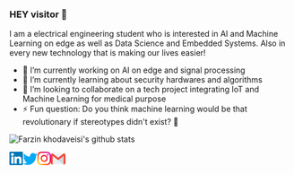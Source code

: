### HEY visitor :wave:

I am a electrical engineering student who is interested in AI and Machine Learning on edge as well as Data Science and Embedded Systems. Also in every new technology that is making our lives easier!
- 🔭 I’m currently working on AI on edge and signal processing
- 🌱 I’m currently learning about security hardwares and algorithms
- 👯 I’m looking to collaborate on a tech project integrating IoT and Machine Learning for medical purpose
- ⚡ Fun question: Do you think machine learning would be that revolutionary if stereotypes didn't exist? :thinking:

![Farzin khodaveisi's github stats](https://github-readme-stats.vercel.app/api?username=Farzinkh&show_icons=true&title_color=fff&icon_color=FFD700&text_color=ECECEC&bg_color=8A2BE2)

  <a href="https://in.linkedin.com/in/farzin-khodaveisi-84288a18a">
    <img align="left" alt="Hargun | Linkedin" width="24px" src="https://github.com/hargun79/hargun79/blob/master/Assets/Linkedin.svg" />
  </a>
  <a href="https://twitter.com/Farzin03838504">
    <img align="left" alt="Hargun | Twitter" width="26px" src="https://github.com/hargun79/hargun79/blob/master/Assets/Twitter.svg" />
  </a>
  <a href="https://www.instagram.com/farzin_khodaveisi">
    <img align="left" alt="Hargun | Instagram" width="24px" src="https://github.com/hargun79/hargun79/blob/master/Assets/Instagram.svg" />
  </a>
  <a href="mailto:farzin.mag@gmail.com">
    <img align="left" alt="Hargun | Gmail" width="26px" src="https://github.com/hargun79/hargun79/blob/master/Assets/Gmail.svg" />
  </a>
